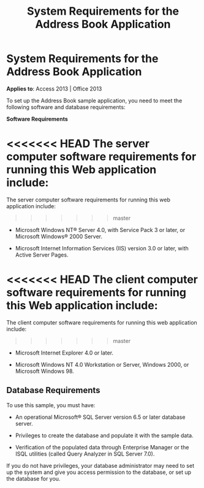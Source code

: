﻿---
title: System Requirements for the Address Book Application
TOCTitle: System Requirements for the Address Book Application
ms:assetid: 4e9dac80-1e9c-d06e-2836-3194c77af192
ms:mtpsurl: https://msdn.microsoft.com/library/JJ249251(v=office.15)
ms:contentKeyID: 48544757
ms.date: 09/18/2015
mtps_version: v=office.15
---

# System Requirements for the Address Book Application


**Applies to**: Access 2013 | Office 2013

To set up the Address Book sample application, you need to meet the following software and database requirements:

**Software Requirements**

<<<<<<< HEAD
The server computer software requirements for running this Web application include:
=======
The server computer software requirements for running this web application include:
>>>>>>> master

  - Microsoft Windows NT® Server 4.0, with Service Pack 3 or later, or Microsoft Windows® 2000 Server.

  - Microsoft Internet Information Services (IIS) version 3.0 or later, with Active Server Pages.

<<<<<<< HEAD
The client computer software requirements for running this Web application include:
=======
The client computer software requirements for running this web application include:
>>>>>>> master

  - Microsoft Internet Explorer 4.0 or later.

  - Microsoft Windows NT 4.0 Workstation or Server, Windows 2000, or Microsoft Windows 98.

## Database Requirements

To use this sample, you must have:

  - An operational Microsoft® SQL Server version 6.5 or later database server.

  - Privileges to create the database and populate it with the sample data.

  - Verification of the populated data through Enterprise Manager or the ISQL utilities (called Query Analyzer in SQL Server 7.0).

If you do not have privileges, your database administrator may need to set up the system and give you access permission to the database, or set up the database for you.

